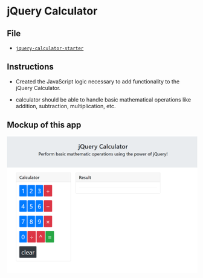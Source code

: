 # jQuery Calculator

## File

* [`jquery-calculator-starter`](Unsolved/jquery-calculator.html)

## Instructions

* Created the JavaScript logic necessary to add functionality to the jQuery Calculator.

*  calculator should be able to handle basic mathematical operations like addition, subtraction, multiplication, etc.

## Mockup of this app
![mockup](solved/Assets/calc.PNG)
